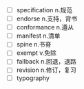 - [ ] specification n.规范
- [ ] endorse n.支持，背书
- [ ] conformance n.遵从
- [ ] manifest n.清单
- [ ] spine n.书脊
- [ ] exempt v.免除
- [ ] fallback n.回退，退路
- [ ] revision n.修订，复习
- [ ] typography